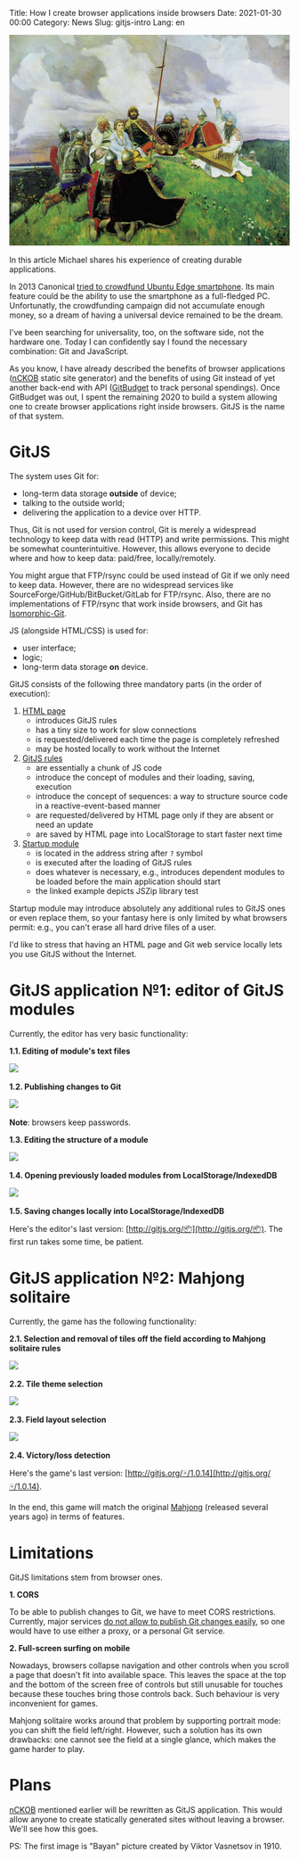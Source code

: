 Title: How I create browser applications inside browsers
Date: 2021-01-30 00:00
Category: News
Slug: gitjs-intro
Lang: en

![GitJS][снимок]

In this article Michael shares his experience of creating durable applications.

In 2013 Canonical [tried to crowdfund Ubuntu Edge smartphone][сбор-средств].
Its main feature could be the ability to use the smartphone as a full-fledged
PС. Unfortunatly, the crowdfunding campaign did not accumulate enough money,
so a dream of having a universal device remained to be the dream.

I've been searching for universality, too, on the software side,
not the hardware one. Today I can confidently say I found the necessary
combination: Git and JavaScript.

As you know, I have already described the benefits of browser applications
([nCKOB][псков] static site generator) and the benefits of using Git
instead of yet another back-end with API ([GitBudget][гит-бюджет] to track
personal spendings). Once GitBudget was out, I spent the remaining 2020
to build a system allowing one to create browser applications right inside
browsers. GitJS is the name of that system.

<cut/>

# GitJS

The system uses Git for:

* long-term data storage **outside** of device;
* talking to the outside world;
* delivering the application to a device over HTTP.

Thus, Git is not used for version control, Git is merely a
widespread technology to keep data with read (HTTP) and write permissions. This
might be somewhat counterintuitive. However, this allows everyone to decide
where and how to keep data: paid/free, locally/remotely.

You might argue that FTP/rsync could be used instead of Git if we only
need to keep data. However, there are no widespread services like
SourceForge/GitHub/BitBucket/GitLab for FTP/rsync. Also, there are no
implementations of FTP/rsync that work inside browsers, and Git has
[Isomorphic-Git][isomorphic-git].

JS (alongside HTML/CSS) is used for:

* user interface;
* logic;
* long-term data storage **on** device.

GitJS consists of the following three mandatory parts (in the order of execution):

1. [HTML page][страница-html]
    * introduces GitJS rules
    * has a tiny size to work for slow connections
    * is requested/delivered each time the page is completely refreshed
    * may be hosted locally to work without the Internet
1. [GitJS rules][правила-гитжс]
    * are essentially a chunk of JS code
    * introduce the concept of modules and their loading, saving, execution
    * introduce the concept of sequences: a way to structure source code in a reactive-event-based manner
    * are requested/delivered by HTML page only if they are absent or need an update
    * are saved by HTML page into LocalStorage to start faster next time
1. [Startup module][пусковой-модуль]
    * is located in the address string after `?` symbol
    * is executed after the loading of GitJS rules
    * does whatever is necessary, e.g., introduces dependent modules to be loaded before the main application should start
    * the linked example depicts JSZip library test

Startup module may introduce absolutely any additional rules to GitJS ones or
even replace them, so your fantasy here is only limited by what browsers
permit: e.g., you can't erase all hard drive files of a user.

I'd like to stress that having an HTML page and Git web service locally
lets you use GitJS without the Internet.

# GitJS application №1: editor of GitJS modules

Currently, the editor has very basic functionality:

**1.1. Editing of module's text files**

![][правка-текстовых-файлов]

**1.2. Publishing changes to Git**

![][публикация-изменений]

**Note**: browsers keep passwords.

**1.3. Editing the structure of a module**

![][правка-структуры]

**1.4. Opening previously loaded modules from LocalStorage/IndexedDB**

![][открытие-модуля]

**1.5. Saving changes locally into LocalStorage/IndexedDB**

Here's the editor's last version: [http://gitjs.org/📦](http://gitjs.org/📦).
The first run takes some time, be patient.

# GitJS application №2: Mahjong solitaire

Currently, the game has the following functionality:

**2.1. Selection and removal of tiles off the field according to Mahjong solitaire rules**

![][механика]

**2.2. Tile theme selection**

![][темы]

**2.3. Field layout selection**

![][раскладки]

**2.4. Victory/loss detection**

Here's the game's last version: [http://gitjs.org/🀄/1.0.14](http://gitjs.org/🀄/1.0.14).

In the end, this game will match the original [Mahjong][маджонг1] (released several
years ago) in terms of features.

# Limitations

GitJS limitations stem from browser ones.

**1. CORS**

To be able to publish changes to Git, we have to meet CORS restrictions.
Currently, major services [do not allow to publish Git changes easily][cors],
so one would have to use either a proxy, or a personal Git service.

**2. Full-screen surfing on mobile**

Nowadays, browsers collapse navigation and other controls when you scroll a
page that doesn't fit into available space. This leaves the space at the top
and the bottom of the screen free of controls but still unusable for touches
because these touches bring those controls back. Such behaviour is very
inconvenient for games.

Mahjong solitaire works around that problem by supporting portrait mode: you
can shift the field left/right. However, such a solution has its own drawbacks:
one cannot see the field at a single glance, which makes the game harder to play.

# Plans

[nCKOB][псков] mentioned earlier will be rewritten as GitJS application. This
would allow anyone to create statically generated sites without leaving a
browser. We'll see how this goes.

PS: The first image is "Bayan" picture created by Viktor Vasnetsov in 1910.

[isomorphic-git]: https://isomorphic-git.org
[сбор-средств]: https://techcrunch.com/2013/08/22/edge-crowdfunding-fail
[псков]: http://opengamestudio.org/en/news/on-the-way-to-durable-applications.html
[гит-бюджет]: http://opengamestudio.org/en/news/git-budget.html
[страница-html]: https://gitlab.com/gitjs/gitjs.gitlab.io/-/blob/master/index.html
[правила-гитжс]: https://bitbucket.org/gitjs/0000/src/master/0000.js
[пусковой-модуль]: https://git.opengamestudio.org/kornerr/nPOBEPuTb-JSZip
[маджонг1]: http://opengamestudio.org/en/game/ogs-mahjong-1.html
[правка-текстовых-файлов]: ../../images/2021_gitjs-intro_правка-текстовых-файлов.png
[публикация-изменений]: ../../images/2021_gitjs-intro_публикация-изменений.png
[правка-структуры]: ../../images/2021_gitjs-intro_правка-структуры.png
[открытие-модуля]: ../../images/2021_gitjs-intro_открытие-модуля.png
[механика]: ../../images/2021_gitjs-intro_механика.png
[темы]: ../../images/2021_gitjs-intro_темы.png
[раскладки]: ../../images/2021_gitjs-intro_раскладки.png
[снимок]: ../../images/2021_gitjs-intro_снимок.jpg
[cors]: https://github.com/isomorphic-git/isomorphic-git#cors-support

